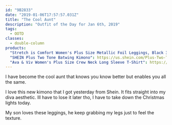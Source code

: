 ```yaml
---
id: "9B2833"
date: "2019-01-06T17:57:57.031Z"
title: "The Cool Aunt"
description: "Outfit of the Day for Jan 6th, 2019"
tags:
  - OOTD
classes:
  - double-column
products:
  "Stretch is Comfort Women's Plus Size Metallic Foil Leggings, Black 3X": https://www.amazon.com/exec/obidos/ASIN/B07HB6RF5L/curvyandtrans-20
  "SHEIN Plus Two Tone Batwing Kimono": https://us.shein.com/Plus-Two-Tone-Batwing-Kimono-p-536991-cat-2050.html
  "Ava & Viv Women's Plus Size Crew Neck Long Sleeve T-Shirt": https://www.target.com/p/women-s-plus-size-crew-neck-long-sleeve-t-shirt-ava-viv-153/-/A-53915057
---
```

I have become the cool aunt that knows you know better but enables you all the same.

I love this new kimono that I got yesterday from Shein. It fits straight into my diva aesthetic. Ill have to lose it later tho, I have to take down the Christmas lights today.

My son loves these leggings, he keep grabbing my legs just to feel the texture.
